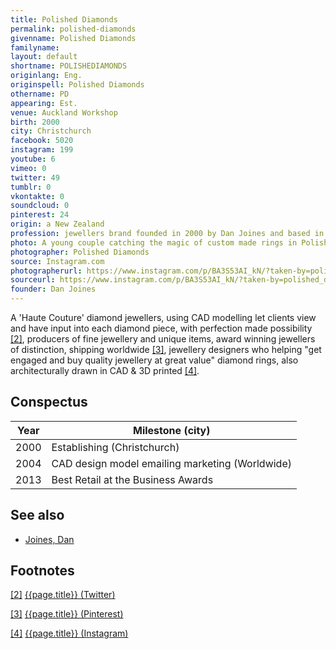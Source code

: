 ```yaml
---
title: Polished Diamonds
permalink: polished-diamonds
givenname: Polished Diamonds
familyname:
layout: default
shortname: POLISHEDIAMONDS
originlang: Eng.
originspell: Polished Diamonds
othername: PD
appearing: Est.
venue: Auckland Workshop
birth: 2000
city: Christchurch
facebook: 5020
instagram: 199
youtube: 6
vimeo: 0
twitter: 49
tumblr: 0
vkontakte: 0
soundcloud: 0
pinterest: 24
origin: a New Zealand
profession: jewellers brand founded in 2000 by Dan Joines and based in Christchurch
photo: A young couple catching the magic of custom made rings in Polished Diamonds display window
photographer: Polished Diamonds
source: Instagram.com
photographerurl: https://www.instagram.com/p/BA3S53AI_kN/?taken-by=polished_diamonds_nz
sourceurl: https://www.instagram.com/p/BA3S53AI_kN/?taken-by=polished_diamonds_nz
founder: Dan Joines
---
```


A 'Haute Couture' diamond jewellers, using CAD modelling let  clients view and have input into each diamond piece, with perfection made possibility <span id="a2">[\[2\]](#f2)</span>, producers of fine jewellery and unique items, award winning jewellers of distinction, shipping worldwide <span id="a3">[\[3\]](#f3)</span>, jewellery designers who helping "get engaged and buy quality jewellery at great value" diamond rings, also architecturally drawn in CAD & 3D printed <span id="a4">[\[4\]](#f4)</span>.

## Сonspectus

|Year|Milestone (city)|
|-|-|
|2000|Establishing (Christchurch)|
|2004|CAD design model emailing marketing (Worldwide)|
|2013|Best Retail at the Business Awards|

## See also

+ [Joines, Dan](index)


## Footnotes

[[2]](#a2) <span id="f2"></span> [{{page.title}} (Twitter)](https://twitter.com/PolishedDiamonz)

[[3]](#a3) <span id="f3"></span> [{{page.title}} (Pinterest)](https://www.pinterest.nz/Polishediamonds/?autologin=true)

[[4]](#a4) <span id="f4"></span> [{{page.title}} (Instagram)](https://www.instagram.com/polished_diamonds_nz/)
